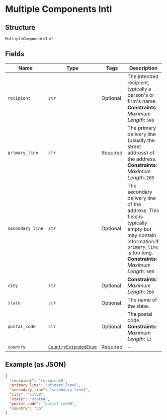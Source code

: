
# Multiple Components Intl

## Structure

`MultipleComponentsIntl`

## Fields

| Name | Type | Tags | Description |
|  --- | --- | --- | --- |
| `recipient` | `str` | Optional | The intended recipient, typically a person's or firm's name.<br>**Constraints**: *Maximum Length*: `500` |
| `primary_line` | `str` | Required | The primary delivery line (usually the street address) of the address.<br>**Constraints**: *Maximum Length*: `200` |
| `secondary_line` | `str` | Optional | The secondary delivery line of the address. This field is typically empty but may contain information if `primary_line` is too long.<br>**Constraints**: *Maximum Length*: `500` |
| `city` | `str` | Optional | **Constraints**: *Maximum Length*: `200` |
| `state` | `str` | Optional | The name of the state. |
| `postal_code` | `str` | Optional | The postal code.<br>**Constraints**: *Maximum Length*: `12` |
| `country` | [`CountryExtendedEnum`](../../doc/models/country-extended-enum.md) | Required | - |

## Example (as JSON)

```json
{
  "recipient": "recipient0",
  "primary_line": "primary_line8",
  "secondary_line": "secondary_line4",
  "city": "city8",
  "state": "state4",
  "postal_code": "postal_code0",
  "country": "CG"
}
```

